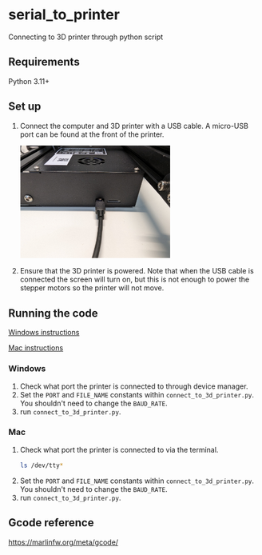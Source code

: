 # serial_to_printer
Connecting to 3D printer through python script

## Requirements
Python 3.11+

## Set up

1. Connect the computer and 3D printer with a USB cable. A micro-USB port can be found at the front of the printer.

    <img src="images/usb_connection.jpg" alt="Printer connection" width="300"/>

2. Ensure that the 3D printer is powered. Note that when the USB cable is connected the screen will turn on, but this is not enough to power the stepper motors so the printer will not move.

## Running the code
[Windows instructions](#windows)

[Mac instructions](#mac)

### Windows
1. Check what port the printer is connected to through device manager.
1. Set the `PORT` and `FILE_NAME` constants within `connect_to_3d_printer.py`. You shouldn't need to change the `BAUD_RATE`.
2. run `connect_to_3d_printer.py`.

### Mac
1. Check what port the printer is connected to via the terminal.
    ```bash
    ls /dev/tty*
    ```
2. Set the `PORT` and `FILE_NAME` constants within `connect_to_3d_printer.py`. You shouldn't need to change the `BAUD_RATE`.
3. run `connect_to_3d_printer.py`.

## Gcode reference
https://marlinfw.org/meta/gcode/